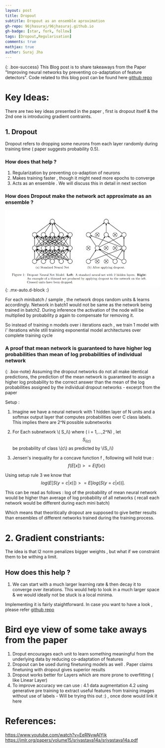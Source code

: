 ```yaml
---
layout: post
title: Dropout
subtitle: Dropout as an ensemble aproximation
gh-repo: 96jhasuraj/96jhasuraj.github.io
gh-badge: [star, fork, follow]
tags: [Dropout,Regularisation]
comments: true
mathjax: true
author: Suraj Jha
---
```


{: .box-success}
This Blog post is to share takeaways from the Paper "Improving neural networks by preventing co-adaptation of feature detectors". Code related to this blog post can be found here [github repo](https://github.com/96jhasuraj/LearnAI/blob/main/readings/Dropout.ipynb)  

# Key Ideas:
There are two key ideas presented in the paper , first is dropout itself & the 2nd one is introducing gradient contraints.
## 1. Dropout

Dropout refers to dropping some neurons from each layer randomly during training time ( paper suggests probability 0.5).

### How does that help ? 
1. Regularization by preventing co-adaption of neurons
2. Makes training faster , though it might need more epochs to converge
3. Acts as an ensemble . We will discuss this in detail in next section

### How does Dropout make the network act approximate as an ensemble ? 
![Dropout](/assets/img/dropout_1.png){: .mx-auto.d-block :}

For each minibatch / sample , the network drops random units & learns accordingly. 
Network in batch1 would not be same as the network being trained in batch2. 
During inference the activation of the node will be multiplied by probability p again to compensate for removing it. 

So instead of training n models over i iterations each , we train 1 model with i' iterations while still training exponential model architectures over complete training cycle

### A proof that mean network is guaranteed to have higher log probabilities than mean of log probabilities of individual network

{: .box-note}
Assuming the dropout networks do not all make identical predictions, the
prediction of the mean network is guaranteed to assign a higher log probability to the correct
answer than the mean of the log probabilities assigned by the individual dropout networks - excerpt from the paper

Setup : 
1. Imagine we have a neural network with 1 hidden layer of N units and a softmax output layer that computes probabilities over C class labels. This implies there are 2^N possible subnetworks

2. For Each subnetwork \\( S_i\\) where ( i = 1,...,2^N) , let $$S_{i(c)}$$ be probability of class \\(c\\) as predicted by \\(S_i\\)

3. Jensen's inequality
for a concave function f , following will hold true : $$ f(E[x])>= E(f(x))$$


Using setup rule 3 we know that 
$$
log(E[S(y=c|x)]) >= E[log(S(y=c|x))] .
$$

This can be read as follows : log of the probability of mean neural network would be higher than average of log probability of all networks ( recall each network would be different during each mini batch)

Which means that theoritically dropout are supposed to give better results than ensembles of different networks trained during the training process.

# 2. Gradient constriants:
The idea is that l2 norm penalizes bigger weights , but what if we constraint them to be withing a limit. 

## How does this help ?
1. We can start with a much larger learning rate & then decay it to converge over iterations. This would help to look in a much larger space & we would ideally not be stuck is a local minima.

Implementing it is fairly staightforward. In case you want to have a look , please refer [github repo](https://github.com/96jhasuraj/LearnAI/blob/main/readings/Dropout.ipynb)

# Bird eye view of some take aways from the paper 

1. Droput encourages each unit to learn something meaningful from the underlying data by reducing co-adaptation of features
2. Dropout can be used during finetuning models as well . Paper claims finetuning with dropout gives superior results
3. Dropout works better for Layers which are more prone to overfitting ( like Linear Layer)
4. To improve accuracy we can use :
4.1 data augmentation
4.2 using generative pre training to extract useful features from training images without use of labels - Will be trying this out :) , once done would link it here


# References:
https://www.youtube.com/watch?v=EeRNywAIYjk
https://jmlr.org/papers/volume15/srivastava14a/srivastava14a.pdf